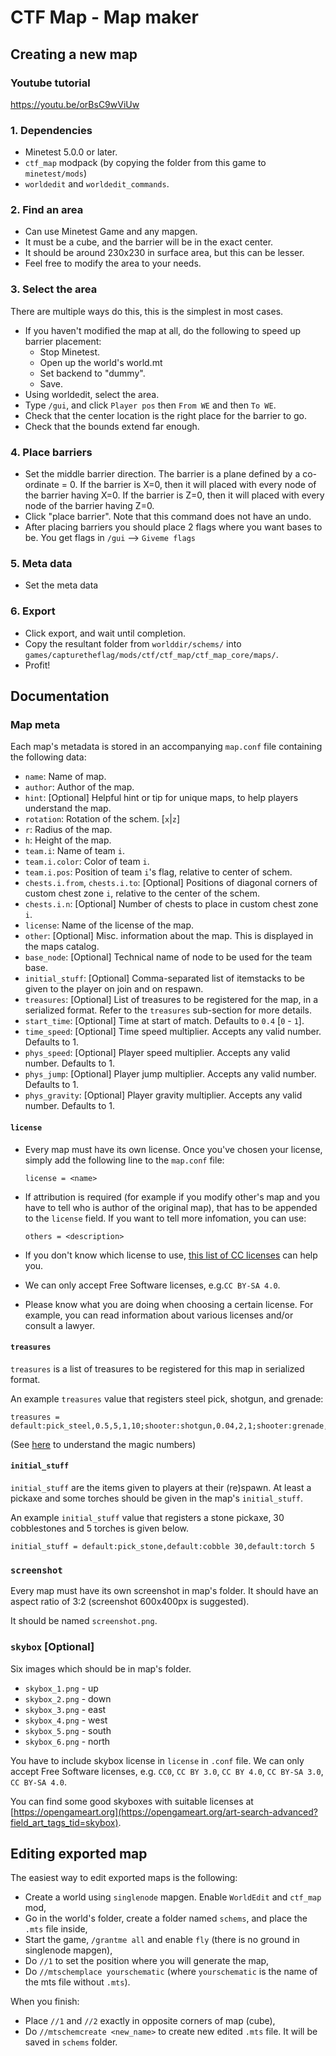 # CTF Map - Map maker

## Creating a new map

### Youtube tutorial
https://youtu.be/orBsC9wViUw


### 1. Dependencies

* Minetest 5.0.0 or later.
* `ctf_map` modpack (by copying the folder from this game to `minetest/mods`)
* `worldedit` and `worldedit_commands`.

### 2. Find an area

* Can use Minetest Game and any mapgen.
* It must be a cube, and the barrier will be in the exact center.
* It should be around 230x230 in surface area, but this can be lesser.
* Feel free to modify the area to your needs.

### 3. Select the area

There are multiple ways do this, this is the simplest in most cases.

* If you haven't modified the map at all, do the following to speed up barrier placement:
  * Stop Minetest.
  * Open up the world's world.mt
  * Set backend to "dummy".
  * Save.
* Using worldedit, select the area.
* Type `/gui`, and click `Player pos` then `From WE` and then `To WE`.
* Check that the center location is the right place for the barrier to go.
* Check that the bounds extend far enough.

### 4. Place barriers

* Set the middle barrier direction. The barrier is a plane defined by a co-ordinate = 0.
  If the barrier is X=0, then it will placed with every node of the barrier having X=0.
  If the barrier is Z=0, then it will placed with every node of the barrier having Z=0.
* Click "place barrier". Note that this command does not have an undo.
* After placing barriers you should place 2 flags where you want bases to be. You get flags in `/gui` --> `Giveme flags`

### 5. Meta data

* Set the meta data

### 6. Export

* Click export, and wait until completion.
* Copy the resultant folder from `worlddir/schems/` into `games/capturetheflag/mods/ctf/ctf_map/ctf_map_core/maps/`.
* Profit!


## Documentation

### Map meta

Each map's metadata is stored in an accompanying `map.conf` file containing the following data:

* `name`: Name of map.
* `author`: Author of the map.
* `hint`: [Optional] Helpful hint or tip for unique maps, to help players understand the map.
* `rotation`: Rotation of the schem. [`x`|`z`]
* `r`: Radius of the map.
* `h`: Height of the map.
* `team.i`: Name of team `i`.
* `team.i.color`: Color of team `i`.
* `team.i.pos`: Position of team `i`'s flag, relative to center of schem.
* `chests.i.from`, `chests.i.to`: [Optional] Positions of diagonal corners of custom chest
zone `i`, relative to the center of the schem.
* `chests.i.n`: [Optional] Number of chests to place in custom chest zone `i`.
* `license`: Name of the license of the map.
* `other`: [Optional] Misc. information about the map. This is displayed in the maps catalog.
* `base_node`: [Optional] Technical name of node to be used for the team base.
* `initial_stuff`: [Optional] Comma-separated list of itemstacks to be given to the player
 on join and on respawn.
* `treasures`: [Optional] List of treasures to be registered for the map, in a serialized
format. Refer to the `treasures` sub-section for more details.
* `start_time`: [Optional] Time at start of match. Defaults to `0.4` [`0` - `1`].
* `time_speed`: [Optional] Time speed multiplier. Accepts any valid number. Defaults to 1.
* `phys_speed`: [Optional] Player speed multiplier. Accepts any valid number. Defaults to 1.
* `phys_jump`: [Optional] Player jump multiplier. Accepts any valid number. Defaults to 1.
* `phys_gravity`: [Optional] Player gravity multiplier. Accepts any valid number. Defaults to 1.

#### `license`

* Every map must have its own license. Once you've chosen your license, simply add the following line to the `map.conf` file:

  ```properties
  license = <name>
  ```

* If attribution is required (for example if you modify other's map and you have to tell who is author of the original map), that has to be appended to the `license` field.
If you want to tell more infomation, you can use:

  ```properties
  others = <description>
  ```

* If you don't know which license to use, [this list of CC licenses](https://creativecommons.org/use-remix/cc-licenses/) can help you.
* We can only accept Free Software licenses, e.g.`CC BY-SA 4.0`.
* Please know what you are doing when choosing a certain license. For example, you can read information about various licenses and/or consult a lawyer.


#### `treasures`

`treasures` is a list of treasures to be registered for this map in serialized format.

An example `treasures` value that registers steel pick, shotgun, and grenade:

```properties
treasures = default:pick_steel,0.5,5,1,10;shooter:shotgun,0.04,2,1;shooter:grenade,0.08,2,1
```

(See [here](../../../other/treasurer/README.md) to understand the magic numbers)

#### `initial_stuff`
`initial_stuff` are the items given to players at their (re)spawn. At least a pickaxe and some torches should be given in the map's `initial_stuff`.

An example `initial_stuff` value that registers a stone pickaxe, 30 cobblestones and 5 torches is given below.

```properties
initial_stuff = default:pick_stone,default:cobble 30,default:torch 5
```

### `screenshot`

Every map must have its own screenshot in map's folder. It should have an aspect ratio of 3:2 (screenshot 600x400px is suggested).

It should be named `screenshot.png`.

### `skybox` [Optional]

Six images which should be in map's folder.

* `skybox_1.png` - up
* `skybox_2.png` - down
* `skybox_3.png` - east
* `skybox_4.png` - west
* `skybox_5.png` - south
* `skybox_6.png` - north

You have to include skybox license in `license` in `.conf` file. We can only accept Free Software licenses, e.g. `CC0`, `CC BY 3.0`, `CC BY 4.0`, `CC BY-SA 3.0`, `CC BY-SA 4.0`.

You can find some good skyboxes with suitable licenses at [https://opengameart.org](https://opengameart.org/art-search-advanced?field_art_tags_tid=skybox).

## Editing exported map

The easiest way to edit exported maps is the following:
* Create a world using `singlenode` mapgen. Enable `WorldEdit` and `ctf_map` mod,
* Go in the world's folder, create a folder named `schems`, and place the `.mts` file inside,
* Start the game, `/grantme all` and enable `fly` (there is no ground in singlenode mapgen),
* Do `//1` to set the position where you will generate the map,
* Do `//mtschemplace yourschematic` (where `yourschematic` is the name of the mts file without `.mts`).

When you finish:

* Place `//1` and `//2` exactly in opposite corners of map (cube),
* Do `//mtschemcreate <new_name>` to create new edited `.mts` file. It will be saved in `schems` folder.

